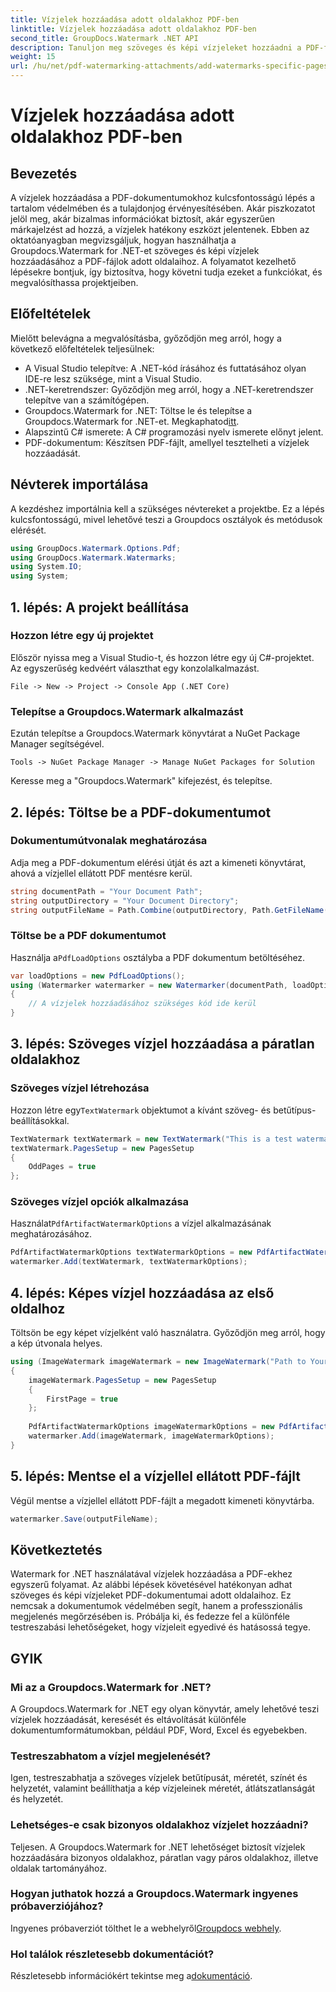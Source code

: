 ```yaml
---
title: Vízjelek hozzáadása adott oldalakhoz PDF-ben
linktitle: Vízjelek hozzáadása adott oldalakhoz PDF-ben
second_title: GroupDocs.Watermark .NET API
description: Tanuljon meg szöveges és képi vízjeleket hozzáadni a PDF-fájlok meghatározott oldalaihoz a Groupdocs Watermark for .NET segítségével. Kövesse részletes útmutatónkat a dokumentumok biztonságához.
weight: 15
url: /hu/net/pdf-watermarking-attachments/add-watermarks-specific-pages-pdf/
---
```


# Vízjelek hozzáadása adott oldalakhoz PDF-ben

## Bevezetés
A vízjelek hozzáadása a PDF-dokumentumokhoz kulcsfontosságú lépés a tartalom védelmében és a tulajdonjog érvényesítésében. Akár piszkozatot jelöl meg, akár bizalmas információkat biztosít, akár egyszerűen márkajelzést ad hozzá, a vízjelek hatékony eszközt jelentenek. Ebben az oktatóanyagban megvizsgáljuk, hogyan használhatja a Groupdocs.Watermark for .NET-et szöveges és képi vízjelek hozzáadásához a PDF-fájlok adott oldalaihoz. A folyamatot kezelhető lépésekre bontjuk, így biztosítva, hogy követni tudja ezeket a funkciókat, és megvalósíthassa projektjeiben.
## Előfeltételek
Mielőtt belevágna a megvalósításba, győződjön meg arról, hogy a következő előfeltételek teljesülnek:
- A Visual Studio telepítve: A .NET-kód írásához és futtatásához olyan IDE-re lesz szüksége, mint a Visual Studio.
- .NET-keretrendszer: Győződjön meg arról, hogy a .NET-keretrendszer telepítve van a számítógépen.
-  Groupdocs.Watermark for .NET: Töltse le és telepítse a Groupdocs.Watermark for .NET-et. Megkaphatod[itt](https://releases.groupdocs.com/Watermark/net/).
- Alapszintű C# ismerete: A C# programozási nyelv ismerete előnyt jelent.
- PDF-dokumentum: Készítsen PDF-fájlt, amellyel tesztelheti a vízjelek hozzáadását.
## Névterek importálása
A kezdéshez importálnia kell a szükséges névtereket a projektbe. Ez a lépés kulcsfontosságú, mivel lehetővé teszi a Groupdocs osztályok és metódusok elérését.
```csharp
using GroupDocs.Watermark.Options.Pdf;
using GroupDocs.Watermark.Watermarks;
using System.IO;
using System;
```
## 1. lépés: A projekt beállítása
### Hozzon létre egy új projektet
Először nyissa meg a Visual Studio-t, és hozzon létre egy új C#-projektet. Az egyszerűség kedvéért választhat egy konzolalkalmazást.
```plaintext
File -> New -> Project -> Console App (.NET Core)
```
### Telepítse a Groupdocs.Watermark alkalmazást
Ezután telepítse a Groupdocs.Watermark könyvtárat a NuGet Package Manager segítségével.
```plaintext
Tools -> NuGet Package Manager -> Manage NuGet Packages for Solution
```
Keresse meg a "Groupdocs.Watermark" kifejezést, és telepítse.
## 2. lépés: Töltse be a PDF-dokumentumot
### Dokumentumútvonalak meghatározása
Adja meg a PDF-dokumentum elérési útját és azt a kimeneti könyvtárat, ahová a vízjellel ellátott PDF mentésre kerül.
```csharp
string documentPath = "Your Document Path";
string outputDirectory = "Your Document Directory";
string outputFileName = Path.Combine(outputDirectory, Path.GetFileName(documentPath));
```
### Töltse be a PDF dokumentumot
 Használja a`PdfLoadOptions` osztályba a PDF dokumentum betöltéséhez.
```csharp
var loadOptions = new PdfLoadOptions();
using (Watermarker watermarker = new Watermarker(documentPath, loadOptions))
{
    // A vízjelek hozzáadásához szükséges kód ide kerül
}
```
## 3. lépés: Szöveges vízjel hozzáadása a páratlan oldalakhoz
### Szöveges vízjel létrehozása
 Hozzon létre egy`TextWatermark` objektumot a kívánt szöveg- és betűtípus-beállításokkal.
```csharp
TextWatermark textWatermark = new TextWatermark("This is a test watermark", new Font("Arial", 8));
textWatermark.PagesSetup = new PagesSetup
{
    OddPages = true
};
```
### Szöveges vízjel opciók alkalmazása
 Használat`PdfArtifactWatermarkOptions` a vízjel alkalmazásának meghatározásához.
```csharp
PdfArtifactWatermarkOptions textWatermarkOptions = new PdfArtifactWatermarkOptions();
watermarker.Add(textWatermark, textWatermarkOptions);
```
## 4. lépés: Képes vízjel hozzáadása az első oldalhoz
Töltsön be egy képet vízjelként való használatra. Győződjön meg arról, hogy a kép útvonala helyes.
```csharp
using (ImageWatermark imageWatermark = new ImageWatermark("Path to Your Image"))
{
    imageWatermark.PagesSetup = new PagesSetup
    {
        FirstPage = true
    };
    
    PdfArtifactWatermarkOptions imageWatermarkOptions = new PdfArtifactWatermarkOptions();
    watermarker.Add(imageWatermark, imageWatermarkOptions);
}
```
## 5. lépés: Mentse el a vízjellel ellátott PDF-fájlt
Végül mentse a vízjellel ellátott PDF-fájlt a megadott kimeneti könyvtárba.
```csharp
watermarker.Save(outputFileName);
```
## Következtetés
Watermark for .NET használatával vízjelek hozzáadása a PDF-ekhez egyszerű folyamat. Az alábbi lépések követésével hatékonyan adhat szöveges és képi vízjeleket PDF-dokumentumai adott oldalaihoz. Ez nemcsak a dokumentumok védelmében segít, hanem a professzionális megjelenés megőrzésében is. Próbálja ki, és fedezze fel a különféle testreszabási lehetőségeket, hogy vízjeleit egyedivé és hatásossá tegye.
## GYIK
### Mi az a Groupdocs.Watermark for .NET?
A Groupdocs.Watermark for .NET egy olyan könyvtár, amely lehetővé teszi vízjelek hozzáadását, keresését és eltávolítását különféle dokumentumformátumokban, például PDF, Word, Excel és egyebekben.
### Testreszabhatom a vízjel megjelenését?
Igen, testreszabhatja a szöveges vízjelek betűtípusát, méretét, színét és helyzetét, valamint beállíthatja a kép vízjeleinek méretét, átlátszatlanságát és helyzetét.
### Lehetséges-e csak bizonyos oldalakhoz vízjelet hozzáadni?
Teljesen. A Groupdocs.Watermark for .NET lehetőséget biztosít vízjelek hozzáadására bizonyos oldalakhoz, páratlan vagy páros oldalakhoz, illetve oldalak tartományához.
### Hogyan juthatok hozzá a Groupdocs.Watermark ingyenes próbaverziójához?
 Ingyenes próbaverziót tölthet le a webhelyről[Groupdocs webhely](https://releases.groupdocs.com/).
### Hol találok részletesebb dokumentációt?
 Részletesebb információkért tekintse meg a[dokumentáció](https://tutorials.groupdocs.com/Watermark/net/).